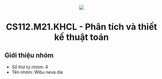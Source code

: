 <p align="center">
   <a href="https://www.uit.edu.vn/">
      <img src="https://i.imgur.com/WmMnSRt.png" border="none">
   </a>
</p>
<h1 align="center">
    CS112.M21.KHCL - Phân tích và thiết kế thuật toán
</h1>

<h2>
   Giới thiệu nhóm
</h2>

<p>
  <ul>
     <li> Số thứ tự nhóm: 4
     <li> Tên nhóm: Wibu neva die
  </ul>
</p>
